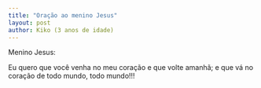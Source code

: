 ```yaml
---
title: "Oração ao menino Jesus"
layout: post
author: Kiko (3 anos de idade)
---
```


Menino Jesus:

Eu quero que você venha no meu coração e que volte amanhã; e que vá no
coração de todo mundo, todo mundo!!!